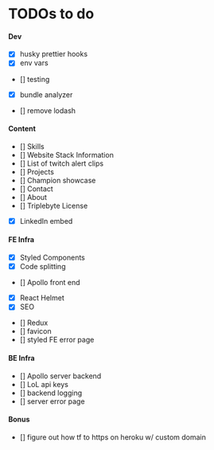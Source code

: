 # TODOs to do

#### Dev

- [x] husky prettier hooks
- [x] env vars
- [] testing
- [x] bundle analyzer
- [] remove lodash

#### Content

- [] Skills
- [] Website Stack Information
- [] List of twitch alert clips
- [] Projects
- [] Champion showcase
- [] Contact
- [] About
- [] Triplebyte License
- [x] LinkedIn embed

#### FE Infra

- [x] Styled Components
- [x] Code splitting
- [] Apollo front end
- [x] React Helmet
- [x] SEO
- [] Redux
- [] favicon
- [] styled FE error page

#### BE Infra

- [] Apollo server backend
- [] LoL api keys
- [] backend logging
- [] server error page

#### Bonus

- [] figure out how tf to https on heroku w/ custom domain
